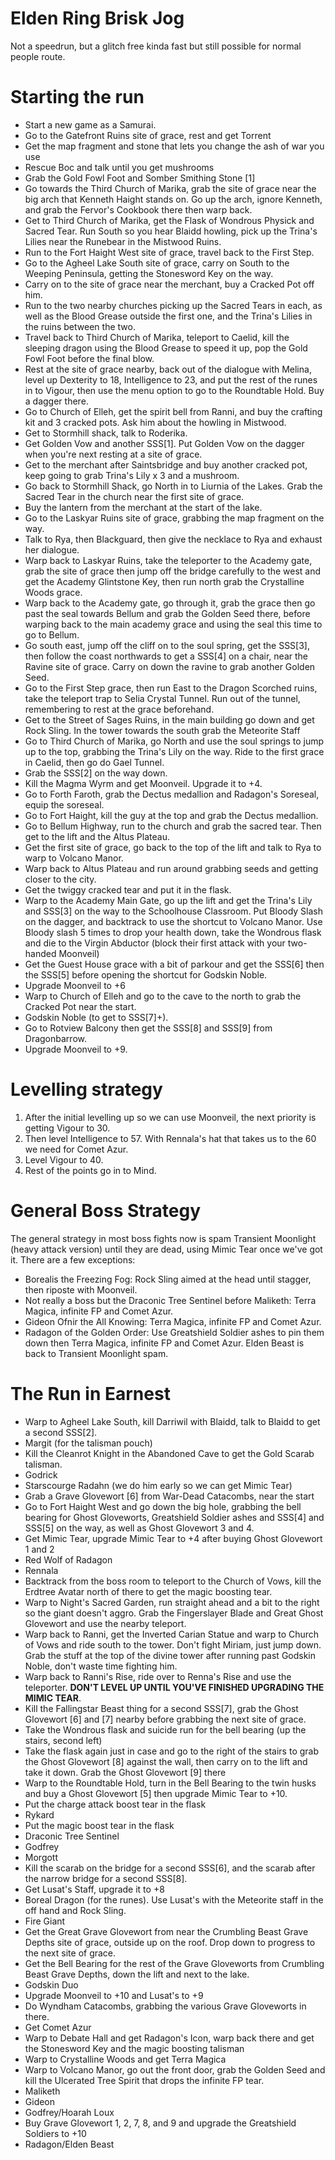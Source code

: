 # Elden Ring Brisk Jog

Not a speedrun, but a glitch free kinda fast but still possible for normal people route.

# Starting the run

- Start a new game as a Samurai.
- Go to the Gatefront Ruins site of grace, rest and get Torrent
- Get the map fragment and stone that lets you change the ash of war you use
- Rescue Boc and talk until you get mushrooms
- Grab the Gold Fowl Foot and Somber Smithing Stone [1]
- Go towards the Third Church of Marika, grab the site of grace near the big arch that Kenneth Haight stands on. Go up the arch, ignore Kenneth, and grab the Fervor's Cookbook there then warp back.
- Get to Third Church of Marika, get the Flask of Wondrous Physick and Sacred Tear. Run South so you hear Blaidd howling, pick up the Trina's Lilies near the Runebear in the Mistwood Ruins.
- Run to the Fort Haight West site of grace, travel back to the First Step.
- Go to the Agheel Lake South site of grace, carry on South to the Weeping Peninsula, getting the Stonesword Key on the way.
- Carry on to the site of grace near the merchant, buy a Cracked Pot off him.
- Run to the two nearby churches picking up the Sacred Tears in each, as well as the Blood Grease outside the first one, and the Trina's Lilies in the ruins between the two.
- Travel back to Third Church of Marika, teleport to Caelid, kill the sleeping dragon using the Blood Grease to speed it up, pop the Gold Fowl Foot before the final blow.
- Rest at the site of grace nearby, back out of the dialogue with Melina, level up Dexterity to 18, Intelligence to 23, and put the rest of the runes in to Vigour, then use the menu option to go to the Roundtable Hold. Buy a dagger there.
- Go to Church of Elleh, get the spirit bell from Ranni, and buy the crafting kit and 3 cracked pots. Ask him about the howling in Mistwood.
- Get to Stormhill shack, talk to Roderika.
- Get Golden Vow and another SSS[1]. Put Golden Vow on the dagger when you're next resting at a site of grace.
- Get to the merchant after Saintsbridge and buy another cracked pot, keep going to grab Trina's Lily x 3 and a mushroom.
- Go back to Stormhill Shack, go North in to Liurnia of the Lakes. Grab the Sacred Tear in the church near the first site of grace.
- Buy the lantern from the merchant at the start of the lake.
- Go to the Laskyar Ruins site of grace, grabbing the map fragment on the way.
- Talk to Rya, then Blackguard, then give the necklace to Rya and exhaust her dialogue.
- Warp back to Laskyar Ruins, take the teleporter to the Academy gate, grab the site of grace then jump off the bridge carefully to the west and get the Academy Glintstone Key, then run north grab the Crystalline Woods grace.
- Warp back to the Academy gate, go through it, grab the grace then go past the seal towards Bellum and grab the Golden Seed there, before warping back to the main academy grace and using the seal this time to go to Bellum.
- Go south east, jump off the cliff on to the soul spring, get the SSS[3], then follow the coast northwards to get a SSS[4] on a chair, near the Ravine site of grace. Carry on down the ravine to grab another Golden Seed.
- Go to the First Step grace, then run East to the Dragon Scorched ruins, take the teleport trap to Selia Crystal Tunnel. Run out of the tunnel, remembering to rest at the grace beforehand.
- Get to the Street of Sages Ruins, in the main building go down and get Rock Sling. In the tower towards the south grab the Meteorite Staff
- Go to Third Church of Marika, go North and use the soul springs to jump up to the top, grabbing the Trina's Lily on the way. Ride to the first grace in Caelid, then go do Gael Tunnel.
- Grab the SSS[2] on the way down.
- Kill the Magma Wyrm and get Moonveil. Upgrade it to +4.
- Go to Forth Faroth, grab the Dectus medallion and Radagon's Soreseal, equip the soreseal.
- Go to Fort Haight, kill the guy at the top and grab the Dectus medallion.
- Go to Bellum Highway, run to the church and grab the sacred tear. Then get to the lift and the Altus Plateau.
- Get the first site of grace, go back to the top of the lift and talk to Rya to warp to Volcano Manor.
- Warp back to Altus Plateau and run around grabbing seeds and getting closer to the city.
- Get the twiggy cracked tear and put it in the flask.
- Warp to the Academy Main Gate, go up the lift and get the Trina's Lily and SSS[3] on the way to the Schoolhouse Classroom. Put Bloody Slash on the dagger, and backtrack to use the shortcut to Volcano Manor. Use Bloody slash 5 times to drop your health down, take the Wondrous flask and die to the Virgin Abductor (block their first attack with your two-handed Moonveil)
- Get the Guest House grace with a bit of parkour and get the SSS[6] then the SSS[5] before opening the shortcut for Godskin Noble.
- Upgrade Moonveil to +6
- Warp to Church of Elleh and go to the cave to the north to grab the Cracked Pot near the start.
- Godskin Noble (to get to SSS[7]+).
- Go to Rotview Balcony then get the SSS[8] and SSS[9] from Dragonbarrow.
- Upgrade Moonveil to +9.

# Levelling strategy

1. After the initial levelling up so we can use Moonveil, the next priority is getting Vigour to 30.
2. Then level Intelligence to 57. With Rennala's hat that takes us to the 60 we need for Comet Azur.
3. Level Vigour to 40.
4. Rest of the points go in to Mind.

# General Boss Strategy

The general strategy in most boss fights now is spam Transient Moonlight (heavy attack version) until they are dead, using Mimic Tear once we've got it. There are a few exceptions:

- Borealis the Freezing Fog: Rock Sling aimed at the head until stagger, then riposte with Moonveil.
- Not really a boss but the Draconic Tree Sentinel before Maliketh: Terra Magica, infinite FP and Comet Azur.
- Gideon Ofnir the All Knowing: Terra Magica, infinite FP and Comet Azur.
- Radagon of the Golden Order: Use Greatshield Soldier ashes to pin them down then Terra Magica, infinite FP and Comet Azur. Elden Beast is back to Transient Moonlight spam.

# The Run in Earnest

- Warp to Agheel Lake South, kill Darriwil with Blaidd, talk to Blaidd to get a second SSS[2].
- Margit (for the talisman pouch)
- Kill the Cleanrot Knight in the Abandoned Cave to get the Gold Scarab talisman.
- Godrick
- Starscourge Radahn (we do him early so we can get Mimic Tear)
- Grab a Grave Glovewort [6] from War-Dead Catacombs, near the start
- Go to Fort Haight West and go down the big hole, grabbing the bell bearing for Ghost Gloveworts, Greatshield Soldier ashes and SSS[4] and SSS[5] on the way, as well as Ghost Glovewort 3 and 4.
- Get Mimic Tear, upgrade Mimic Tear to +4 after buying Ghost Glovewort 1 and 2
- Red Wolf of Radagon
- Rennala
- Backtrack from the boss room to teleport to the Church of Vows, kill the Erdtree Avatar north of there to get the magic boosting tear.
- Warp to Night's Sacred Garden, run straight ahead and a bit to the right so the giant doesn't aggro. Grab the Fingerslayer Blade and Great Ghost Glovewort and use the nearby teleport.
- Warp back to Ranni, get the Inverted Carian Statue and warp to Church of Vows and ride south to the tower. Don't fight Miriam, just jump down. Grab the stuff at the top of the divine tower after running past Godskin Noble, don't waste time fighting him.
- Warp back to Ranni's Rise, ride over to Renna's Rise and use the teleporter. **DON'T LEVEL UP UNTIL YOU'VE FINISHED UPGRADING THE MIMIC TEAR**.
- Kill the Fallingstar Beast thing for a second SSS[7], grab the Ghost Glovewort [6] and [7] nearby before grabbing the next site of grace.
- Take the Wondrous flask and suicide run for the bell bearing (up the stairs, second left)
- Take the flask again just in case and go to the right of the stairs to grab the Ghost Glovewort [8] against the wall, then carry on to the lift and take it down. Grab the Ghost Glovewort [9] there
- Warp to the Roundtable Hold, turn in the Bell Bearing to the twin husks and buy a Ghost Glovewort [5] then upgrade Mimic Tear to +10.
- Put the charge attack boost tear in the flask
- Rykard
- Put the magic boost tear in the flask
- Draconic Tree Sentinel
- Godfrey
- Morgott
- Kill the scarab on the bridge for a second SSS[6], and the scarab after the narrow bridge for a second SSS[8].
- Get Lusat's Staff, upgrade it to +8
- Boreal Dragon (for the runes). Use Lusat's with the Meteorite staff in the off hand and Rock Sling.
- Fire Giant
- Get the Great Grave Glovewort from near the Crumbling Beast Grave Depths site of grace, outside up on the roof. Drop down to progress to the next site of grace.
- Get the Bell Bearing for the rest of the Grave Gloveworts from Crumbling Beast Grave Depths, down the lift and next to the lake.
- Godskin Duo
- Upgrade Moonveil to +10 and Lusat's to +9
- Do Wyndham Catacombs, grabbing the various Grave Gloveworts in there.
- Get Comet Azur
- Warp to Debate Hall and get Radagon's Icon, warp back there and get the Stonesword Key and the magic boosting talisman
- Warp to Crystalline Woods and get Terra Magica
- Warp to Volcano Manor, go out the front door, grab the Golden Seed and kill the Ulcerated Tree Spirit that drops the infinite FP tear.
- Maliketh
- Gideon
- Godfrey/Hoarah Loux
- Buy Grave Glovewort 1, 2, 7, 8, and 9 and upgrade the Greatshield Soldiers to +10
- Radagon/Elden Beast
